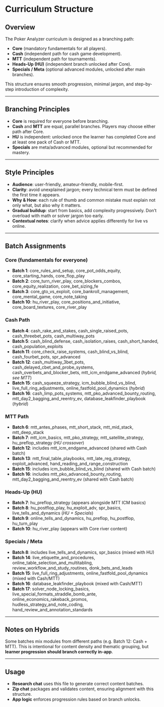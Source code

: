 # Curriculum Structure

## Overview
The Poker Analyzer curriculum is designed as a branching path:
- **Core** (mandatory fundamentals for all players).
- **Cash** (independent path for cash game development).
- **MTT** (independent path for tournaments).
- **Heads-Up (HU)** (independent branch unlocked after Core).
- **Specials / Meta** (optional advanced modules, unlocked after main branches).

This structure ensures smooth progression, minimal jargon, and step-by-step introduction of complexity.

---

## Branching Principles
- **Core** is required for everyone before branching.
- **Cash** and **MTT** are equal, parallel branches. Players may choose either path after Core.
- **HU** is independent: unlocked once the learner has completed Core and at least one pack of Cash or MTT.
- **Specials** are meta/advanced modules, optional but recommended for mastery.

---

## Style Principles
- **Audience**: user-friendly, amateur-friendly, mobile-first.
- **Clarity**: avoid unexplained jargon; every technical term must be defined the first time it appears.
- **Why & How**: each rule of thumb and common mistake must explain not only what, but also why it matters.
- **Gradual buildup**: start from basics, add complexity progressively. Don’t overload with math or solver jargon too early.
- **Contextual notes**: clarify when advice applies differently for live vs online.

---

## Batch Assignments

### Core (fundamentals for everyone)
- **Batch 1**: core_rules_and_setup, core_pot_odds_equity, core_starting_hands, core_flop_play  
- **Batch 2**: core_turn_river_play, core_blockers_combos, core_equity_realization, core_bet_sizing_fe  
- **Batch 3**: core_gto_vs_exploit, core_bankroll_management, core_mental_game, core_note_taking  
- **Batch 10**: hu_river_play, core_positions_and_initiative, core_board_textures, core_river_play  

### Cash Path
- **Batch 4**: cash_rake_and_stakes, cash_single_raised_pots, cash_threebet_pots, cash_multiway_pots  
- **Batch 5**: cash_blind_defense, cash_isolation_raises, cash_short_handed, cash_population_exploits  
- **Batch 11**: core_check_raise_systems, cash_blind_vs_blind, cash_fourbet_pots, spr_advanced  
- **Batch 12**: cash_multiway_3bet_pots, cash_delayed_cbet_and_probe_systems, cash_overbets_and_blocker_bets, mtt_icm_endgame_advanced (*hybrid, see MTT*)  
- **Batch 15**: cash_squeeze_strategy, icm_bubble_blind_vs_blind, live_full_ring_adjustments, online_fastfold_pool_dynamics (*hybrid*)  
- **Batch 16**: cash_limp_pots_systems, mtt_pko_advanced_bounty_routing, mtt_day2_bagging_and_reentry_ev, database_leakfinder_playbook (*hybrid*)  

### MTT Path
- **Batch 6**: mtt_antes_phases, mtt_short_stack, mtt_mid_stack, mtt_deep_stack  
- **Batch 7**: mtt_icm_basics, mtt_pko_strategy, mtt_satellite_strategy, hu_preflop_strategy (*HU crossover*)  
- **Batch 12**: includes mtt_icm_endgame_advanced (shared with Cash batch)  
- **Batch 13**: mtt_final_table_playbooks, mtt_late_reg_strategy, exploit_advanced, hand_reading_and_range_construction  
- **Batch 15**: includes icm_bubble_blind_vs_blind (shared with Cash batch)  
- **Batch 16**: includes mtt_pko_advanced_bounty_routing, mtt_day2_bagging_and_reentry_ev (shared with Cash batch)  

### Heads-Up (HU)
- **Batch 7**: hu_preflop_strategy (appears alongside MTT ICM basics)  
- **Batch 8**: hu_postflop_play, hu_exploit_adv, spr_basics, live_tells_and_dynamics (*HU + Specials*)  
- **Batch 9**: online_tells_and_dynamics, hu_preflop, hu_postflop, hu_turn_play  
- **Batch 10**: hu_river_play (appears with Core river content)  

### Specials / Meta
- **Batch 8**: includes live_tells_and_dynamics, spr_basics (mixed with HU)  
- **Batch 14**: live_etiquette_and_procedures, online_table_selection_and_multitabling, review_workflow_and_study_routines, donk_bets_and_leads  
- **Batch 15**: live_full_ring_adjustments, online_fastfold_pool_dynamics (mixed with Cash/MTT)  
- **Batch 16**: database_leakfinder_playbook (mixed with Cash/MTT)  
- **Batch 17**: solver_node_locking_basics, live_special_formats_straddle_bomb_ante, online_economics_rakeback_promos, hudless_strategy_and_note_coding, hand_review_and_annotation_standards  

---

## Notes on Hybrids
Some batches mix modules from different paths (e.g. Batch 12: Cash + MTT). This is intentional for content density and thematic grouping, but **learner progression should branch correctly in-app**.  

---

## Usage
- **Research chat** uses this file to generate correct content batches.  
- **Zip chat** packages and validates content, ensuring alignment with this structure.  
- **App logic** enforces progression rules based on branch unlocks.  

